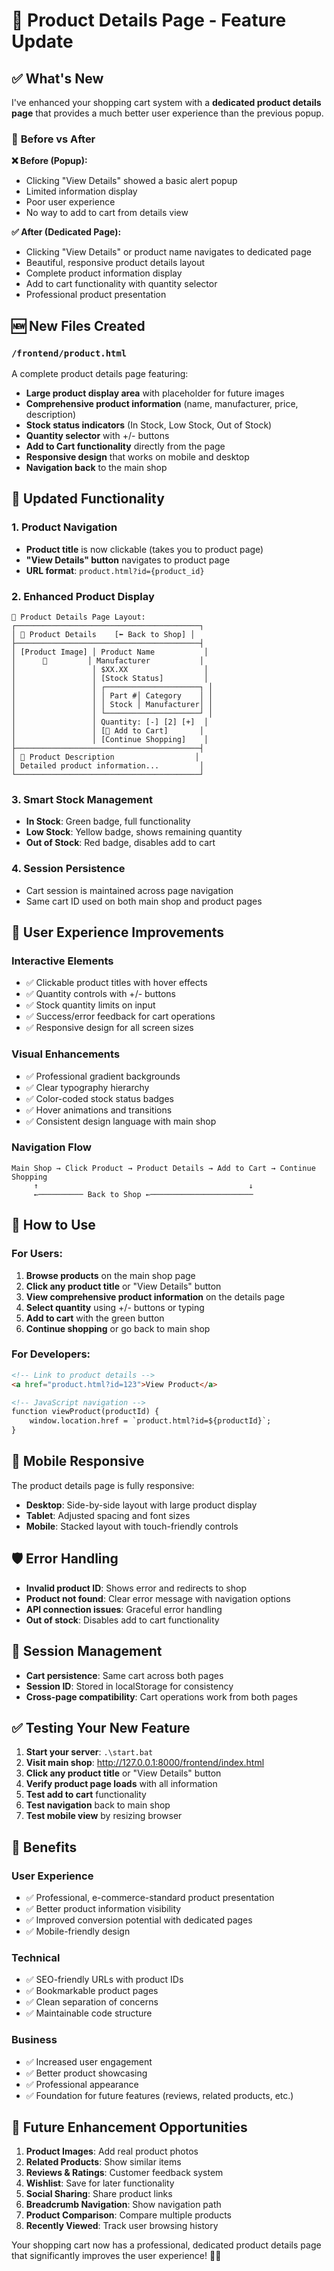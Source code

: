 # 🛒 Product Details Page - Feature Update

## ✅ **What's New**

I've enhanced your shopping cart system with a **dedicated product details page** that provides a much better user experience than the previous popup.

### 🔄 **Before vs After**

**❌ Before (Popup):**
- Clicking "View Details" showed a basic alert popup
- Limited information display
- Poor user experience
- No way to add to cart from details view

**✅ After (Dedicated Page):**
- Clicking "View Details" or product name navigates to dedicated page
- Beautiful, responsive product details layout
- Complete product information display
- Add to cart functionality with quantity selector
- Professional product presentation

## 🆕 **New Files Created**

### `/frontend/product.html`
A complete product details page featuring:
- **Large product display area** with placeholder for future images
- **Comprehensive product information** (name, manufacturer, price, description)
- **Stock status indicators** (In Stock, Low Stock, Out of Stock)
- **Quantity selector** with +/- buttons
- **Add to Cart functionality** directly from the page
- **Responsive design** that works on mobile and desktop
- **Navigation back** to the main shop

## 🔧 **Updated Functionality**

### 1. **Product Navigation**
- **Product title** is now clickable (takes you to product page)
- **"View Details" button** navigates to product page
- **URL format**: `product.html?id={product_id}`

### 2. **Enhanced Product Display**
```
📱 Product Details Page Layout:
┌─────────────────────────────────────────┐
│ 🚗 Product Details    [⬅️ Back to Shop] │
├─────────────────────────────────────────┤
│ [Product Image] │ Product Name           │
│      🔧         │ Manufacturer           │
│                 │ $XX.XX                 │
│                 │ [Stock Status]         │
│                 │ ┌─────────────────────┐ │
│                 │ │ Part #│ Category    │ │
│                 │ │ Stock │ Manufacturer│ │
│                 │ └─────────────────────┘ │
│                 │ Quantity: [-] [2] [+]  │
│                 │ [🛒 Add to Cart]       │
│                 │ [Continue Shopping]    │
├─────────────────────────────────────────┤
│ 📝 Product Description                  │
│ Detailed product information...         │
└─────────────────────────────────────────┘
```

### 3. **Smart Stock Management**
- **In Stock**: Green badge, full functionality
- **Low Stock**: Yellow badge, shows remaining quantity
- **Out of Stock**: Red badge, disables add to cart

### 4. **Session Persistence**
- Cart session is maintained across page navigation
- Same cart ID used on both main shop and product pages

## 🎨 **User Experience Improvements**

### **Interactive Elements**
- ✅ Clickable product titles with hover effects
- ✅ Quantity controls with +/- buttons
- ✅ Stock quantity limits on input
- ✅ Success/error feedback for cart operations
- ✅ Responsive design for all screen sizes

### **Visual Enhancements**
- ✅ Professional gradient backgrounds
- ✅ Clear typography hierarchy
- ✅ Color-coded stock status badges
- ✅ Hover animations and transitions
- ✅ Consistent design language with main shop

### **Navigation Flow**
```
Main Shop → Click Product → Product Details → Add to Cart → Continue Shopping
     ↑                                               ↓
     ←────────── Back to Shop ←───────────────────────
```

## 🚀 **How to Use**

### **For Users:**
1. **Browse products** on the main shop page
2. **Click any product title** or "View Details" button
3. **View comprehensive product information** on the details page
4. **Select quantity** using +/- buttons or typing
5. **Add to cart** with the green button
6. **Continue shopping** or go back to main shop

### **For Developers:**
```html
<!-- Link to product details -->
<a href="product.html?id=123">View Product</a>

<!-- JavaScript navigation -->
function viewProduct(productId) {
    window.location.href = `product.html?id=${productId}`;
}
```

## 📱 **Mobile Responsive**

The product details page is fully responsive:
- **Desktop**: Side-by-side layout with large product display
- **Tablet**: Adjusted spacing and font sizes
- **Mobile**: Stacked layout with touch-friendly controls

## 🛡️ **Error Handling**

- **Invalid product ID**: Shows error and redirects to shop
- **Product not found**: Clear error message with navigation options
- **API connection issues**: Graceful error handling
- **Out of stock**: Disables add to cart functionality

## 🔄 **Session Management**

- **Cart persistence**: Same cart across both pages
- **Session ID**: Stored in localStorage for consistency
- **Cross-page compatibility**: Cart operations work from both pages

## ✅ **Testing Your New Feature**

1. **Start your server**: `.\start.bat`
2. **Visit main shop**: http://127.0.0.1:8000/frontend/index.html
3. **Click any product title** or "View Details" button
4. **Verify product page loads** with all information
5. **Test add to cart** functionality
6. **Test navigation** back to main shop
7. **Test mobile view** by resizing browser

## 🎯 **Benefits**

### **User Experience**
- ✅ Professional, e-commerce-standard product presentation
- ✅ Better product information visibility
- ✅ Improved conversion potential with dedicated pages
- ✅ Mobile-friendly design

### **Technical**
- ✅ SEO-friendly URLs with product IDs
- ✅ Bookmarkable product pages
- ✅ Clean separation of concerns
- ✅ Maintainable code structure

### **Business**
- ✅ Increased user engagement
- ✅ Better product showcasing
- ✅ Professional appearance
- ✅ Foundation for future features (reviews, related products, etc.)

## 🚀 **Future Enhancement Opportunities**

1. **Product Images**: Add real product photos
2. **Related Products**: Show similar items
3. **Reviews & Ratings**: Customer feedback system
4. **Wishlist**: Save for later functionality
5. **Social Sharing**: Share product links
6. **Breadcrumb Navigation**: Show navigation path
7. **Product Comparison**: Compare multiple products
8. **Recently Viewed**: Track user browsing history

Your shopping cart now has a professional, dedicated product details page that significantly improves the user experience! 🚗✨

